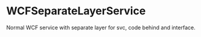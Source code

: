 # WCFSeparateLayerService
Normal WCF service with separate layer for svc, code behind and interface.
